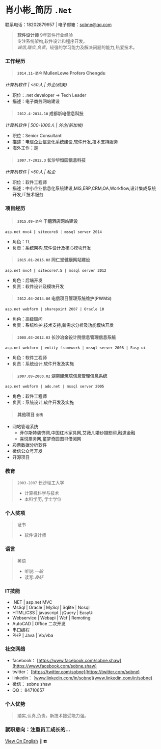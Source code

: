 
# 肖小彬_简历 `.Net`  

 联系电话：18202879957 | 电子邮箱：sobne@qq.com 

> **软件设计师** 9年软件行业经验  
> 专注系统架构,软件设计和程序开发。  
> *诚信,踏实,负责*。较强的学习能力及解决问题的能力,热爱技术。  

### 工作经历  
> #### `2014.11-至今` MullenLowe Profero Chengdu  
*计算机软件 | <50人 | 外企(欧美)*  
* 职位：.net developer -> Tech Leader  
* 描述：电子商务网站建设  
   
> #### `2012.4-2014.10` 成都新电信息科技  
*计算机软件 | 500-1000人 | 外企(新加坡)*  
* 职位：Senior Consultant  
* 描述：电信企业信息化系统建设,软件开发,技术支持服务  
* 海外工作：是  
   
> #### `2007.7-2012.3` 长沙华恒园信息科技  
*计算机软件 | <50人 | 私企*  
* 职位：软件工程师  
* 描述：中小企业信息化系统建设,MIS,ERP,CRM,OA,Workflow,设计集成系统开发,IT技术服务  
    
### 项目经历  
> #### `2015.09-至今` 千禧酒店网站建设  
`asp.net mvc4 | sitecore8 | mssql server 2014 `  
  * 角色：TL  
  * 负责：系统架构,软件设计及核心模块开发  
   
> #### `2015.01-2015.08` 同仁堂健康网站建设  
`asp.net mvc4 | sitecore7.5 | mssql server 2012 `  
  * 角色：后端开发  
  * 负责：软件设计及模块开发  
   
> #### `2012.04-2014.06` 电信项目管理系统维护(PWMS)  
`asp.net webform | sharepoint 2007 | Oracle 10 `  
  * 角色：高级顾问  
  * 负责：系统维护,技术支持,新需求分析及功能模块开发  
   
> #### `2008.03-2012.03` 长沙冶金设计院信息管理信息系统  
`asp.net webform | entity framework | mssql server 2008 | Easy ui `  
   * 角色：软件工程师  
   * 负责：系统设计,软件开发及实施  
    
> #### `2007.09-2008.02` 湖南建筑院信息管理信息系统  
`asp.net webform | ado.net | mssql server 2005 `  
   * 角色：软件工程师  
   * 负责：系统设计,软件开发及实施  
   
> #### 其他项目 `全栈`  
  - 网站管理系统  
    - 菲尔斯特装饰网,中国红木家具网,艾薇儿婚纱摄影网,融道金融  
    - 喜悦票务网,童梦奇园图书借阅网  
  - 彩票数据分析软件  
  - 微信公众号开发  
  - 开源项目  
   
### 教育  
> `2003-2007` 长沙理工大学  
>    * 计算机科学与技术  
>    * 本科学历, 学士学位  

### 个人奖项  
> 证书  
>    * 软件设计师  
  
### 语言  
> 英语  
>    * 听说:*一般*  
>    * 读写:*良好*  
   
### IT技能  
  * .NET | asp.net MVC  
  * MsSql | Oracle | MySql | Sqlite | Nosql  
  * HTML/CSS | javascript | jQuery | EasyUi  
  * Webservice | Webapi | Wcf | Remoting  
  * AutoCAD | Office 二次开发  
  * 串口编程  
  * PHP | Java | Vb/vba  
   
### 社交网络  
  * facebook： [https://www.facebook.com/sobne.shaw](https://www.facebook.com/sobne.shaw)
  * twitter：  [https://twitter.com/sobne](https://twitter.com/sobne)
  * linkedin： [www.linkedin.com/in/sobne](www.linkedin.com/in/sobne)
  * 微信：     sobne shaw  
  * QQ：       84710657  
 
### 个人优势  
> 踏实,认真,负责。新技术接受能力强。  
  
### 就职意向：注重员工成长的...

[View On English](https://sobne.github.io/en)
 :e-mail:
 :phone:
